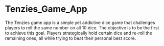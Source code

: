 # Tenzies_Game_App
The Tenzies game app is a simple yet addictive dice game that challenges players to roll the same number on all 10 dice. The objective is to be the first to achieve this goal. Players strategically hold certain dice and re-roll the remaining ones, all while trying to beat their personal best score. 
